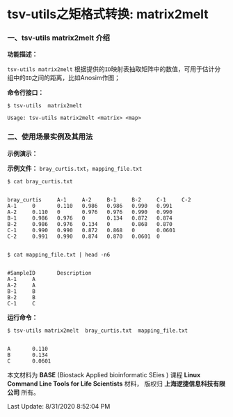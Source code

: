 # tsv-utils之矩格式转换: matrix2melt

### 一、tsv-utils matrix2melt 介绍

**功能描述：**

`tsv-utils matrix2melt` 根据提供的`ID`映射表抽取矩阵中的数值，可用于估计分组中的`ID`之间的距离，比如Anosim作图；

**命令行接口：**

    $ tsv-utils  matrix2melt

    Usage: tsv-utils matrix2melt <matrix> <map>


### 二、使用场景实例及其用法

**示例演示：**

**示例文件：**  `bray_curtis.txt`，`mapping_file.txt`


    $ cat bray_curtis.txt


    bray_curtis     A-1     A-2     B-1     B-2     C-1     C-2
    A-1     0       0.110   0.986   0.986   0.990   0.991
    A-2     0.110   0       0.976   0.976   0.990   0.990
    B-1     0.986   0.976   0       0.134   0.872   0.874
    B-2     0.986   0.976   0.134   0       0.868   0.870
    C-1     0.990   0.990   0.872   0.868   0       0.0601
    C-2     0.991   0.990   0.874   0.870   0.0601  0


    $ cat mapping_file.txt | head -n6


    #SampleID       Description
    A-1     A
    A-2     A
    B-1     B
    B-2     B
    C-1     C


**运行命令：**


    $ tsv-utils matrix2melt  bray_curtis.txt  mapping_file.txt


    A       0.110
    B       0.134
    C       0.0601


本文材料为 **BASE** (Biostack Applied bioinformatic SEies ) 课程 **Linux Command Line Tools for Life Scientists** 材料， 版权归 **上海逻捷信息科技有限公司** 所有。

Last Update: 8/31/2020 8:52:04 PM
